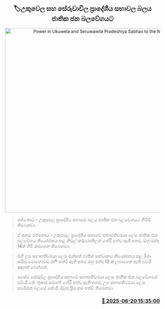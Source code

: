 <p align='center'><b><h2 align='center' title='Power in Ukuwela and Seruwawila Pradeshiya Sabhas to the NPP'>🏷උකුවෙල සහ සේරුවාවිල ප්‍රාදේශීය සභාවල බලය ජාතික ජන බලවේගයට</h2></b></p>
<p align='center'><img src='https://helakuru.sgp1.cdn.digitaloceanspaces.com/esana/images/lib/npp-399388.jpg' width='600' alt='Power in Ukuwela and Seruwawila Pradeshiya Sabhas to the NPP'></p>

> රත්තොට - උකුවෙල ප්‍රාදේශීය සභාවේ බලය ජාතික ජන බලවේගයට හිමිවී තිබෙනවා.

> ඒ අනුව රත්තොට - උකුවෙල ප්‍රාදේශීය සභාවේ සභාපතිවරයා ලෙස ජාතික ජන බලවේගය නියෝජනය කළ නිමල් කරුණාතිලක තේරී පත්ව ඇති අතර, ඔහු ඡන්ද 14ක් හිමි කරගෙන තිබෙනවා.

> එහි උප සභාපතිවරයා ලෙස එක්සත් ජාතික සන්ධානය නියෝජනය කළ මීරා සයිබු මොහොමඩ් රාෆි පත්වී ඇති අතර ඔහු ඡන්ද 12 ක් ලබාගෙන ඇති බවයි සඳහන් වෙන්නේ.

> එසේම සේරුවිල ප්‍රාදේශීය සභාවේ සභාපතිවරයා ලෙස ජාතික ජන බලවේගයේ එම්.ජී.ජේ. තුෂාර සම්පත් තේරී පත්ව ඇති අතර, උප සභාපතිවරයා ලෙස සර්වජන බලයේ කේ.ජී. දිමුතු ප්‍රියංකර පත්වී තිබෙනවා.



<h3 align='right'><a href='https://www.helakuru.lk/esana/p/111205/'>📅 2025-06-20 15:35:00</a></h3>
